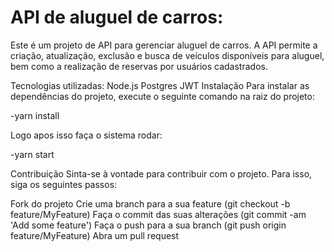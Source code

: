 # API de aluguel de carros:

Este é um projeto de API para gerenciar aluguel de carros. A API permite a criação, atualização, exclusão e busca de veículos disponíveis para aluguel, bem como a realização de reservas por usuários cadastrados.

Tecnologias utilizadas:
Node.js
Postgres
JWT
Instalação
Para instalar as dependências do projeto, execute o seguinte comando na raiz do projeto:

-yarn install

Logo apos isso faça o sistema rodar:

-yarn start

Contribuição
Sinta-se à vontade para contribuir com o projeto. Para isso, siga os seguintes passos:

Fork do projeto
Crie uma branch para a sua feature (git checkout -b feature/MyFeature)
Faça o commit das suas alterações (git commit -am 'Add some feature')
Faça o push para a sua branch (git push origin feature/MyFeature)
Abra um pull request




